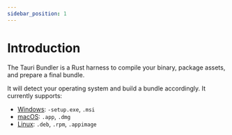 ```yaml
---
sidebar_position: 1
---
```


# Introduction

The Tauri Bundler is a Rust harness to compile your binary, package assets, and prepare a final bundle.

It will detect your operating system and build a bundle accordingly. It currently supports:

- [Windows](./windows.md): `-setup.exe`, `.msi`
- [macOS](./macos.md): `.app`, `.dmg`
- [Linux](./linux.md): `.deb`, `.rpm`, `.appimage`
